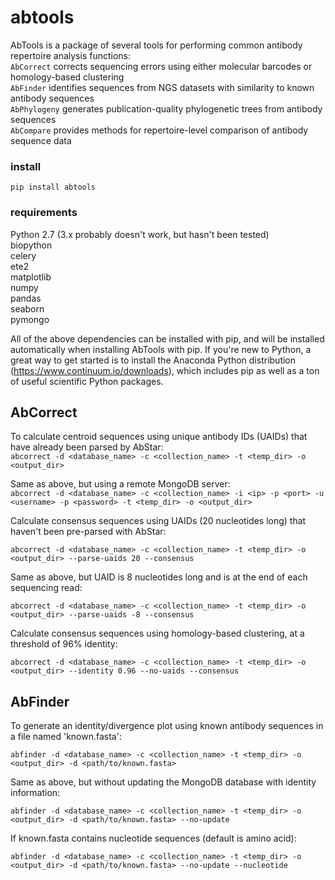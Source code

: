 # abtools  
  
AbTools is a package of several tools for performing common antibody repertoire analysis functions:  
`AbCorrect` corrects sequencing errors using either molecular barcodes or homology-based clustering  
`AbFinder` identifies sequences from NGS datasets with similarity to known antibody sequences  
`AbPhylogeny` generates publication-quality phylogenetic trees from antibody sequences  
`AbCompare` provides methods for repertoire-level comparison of antibody sequence data  
  
### install  
`pip install abtools`  
  
### requirements  
Python 2.7 (3.x probably doesn't work, but hasn't been tested)  
biopython  
celery  
ete2  
matplotlib  
numpy  
pandas  
seaborn  
pymongo  

All of the above dependencies can be installed with pip, and will be installed automatically when installing AbTools with pip. If you're new to Python, a great way to get started is to install the Anaconda Python distribution (https://www.continuum.io/downloads), which includes pip as well as a ton of useful scientific Python packages.  
      
## AbCorrect  
  
To calculate centroid sequences using unique antibody IDs (UAIDs) that have already been parsed by AbStar:  
`abcorrect -d <database_name> -c <collection_name> -t <temp_dir> -o <output_dir>`  
  
Same as above, but using a remote MongoDB server:  
`abcorrect -d <database_name> -c <collection_name> -i <ip> -p <port> -u <username> -p <password> -t <temp_dir> -o <output_dir>`  
  
Calculate consensus sequences using UAIDs (20 nucleotides long) that haven't been pre-parsed with AbStar:  
  
`abcorrect -d <database_name> -c <collection_name> -t <temp_dir> -o <output_dir> --parse-uaids 20 --consensus`  
  
Same as above, but UAID is 8 nucleotides long and is at the end of each sequencing read:
  
`abcorrect -d <database_name> -c <collection_name> -t <temp_dir> -o <output_dir> --parse-uaids -8 --consensus`  
  
Calculate consensus sequences using homology-based clustering, at a threshold of 96% identity:  
  
`abcorrect -d <database_name> -c <collection_name> -t <temp_dir> -o <output_dir> --identity 0.96 --no-uaids --consensus`  
  
## AbFinder    
  
To generate an identity/divergence plot using known antibody sequences in a file named 'known.fasta':    
  
`abfinder -d <database_name> -c <collection_name> -t <temp_dir> -o <output_dir> -d <path/to/known.fasta>`  
  
Same as above, but without updating the MongoDB database with identity information:  
  
`abfinder -d <database_name> -c <collection_name> -t <temp_dir> -o <output_dir> -d <path/to/known.fasta> --no-update`  
  
If known.fasta contains nucleotide sequences (default is amino acid):  
  
`abfinder -d <database_name> -c <collection_name> -t <temp_dir> -o <output_dir> -d <path/to/known.fasta> --no-update --nucleotide`  
  
  
